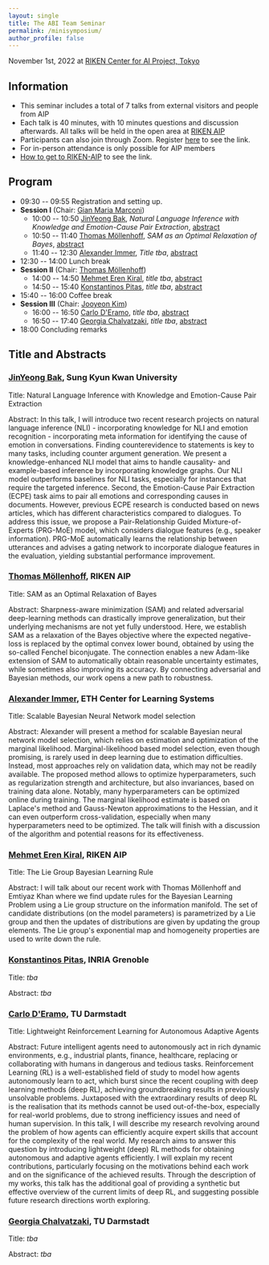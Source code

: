 ```yaml
---
layout: single
title: The ABI Team Seminar
permalink: /minisymposium/
author_profile: false
---
```

November 1st, 2022 at [RIKEN Center for AI Project, Tokyo](https://aip.riken.jp)

## Information
- This seminar includes a total of 7 talks from external visitors and
people from AIP
- Each talk is 40 minutes, with 10 minutes questions and discussion
  afterwards. All talks will be held in the open area at
  [RIKEN AIP](https://aip.riken.jp/access/)
- Participants can also join through Zoom. Register [here](https://c5dc59ed978213830355fc8978.doorkeeper.jp/events/145905) to see the link.
- For in-person attendance is only possible for AIP members
- [How to get to RIKEN-AIP](https://aip.riken.jp/access/) to see the link.

## Program
- 09:30 -- 09:55 Registration and setting up.
- **Session I** (Chair: [Gian Maria Marconi](https://gmmarconi.github.io))
  - 10:00 -- 10:50 [JinYeong Bak](https://nosyu.kr),
    *Natural Language Inference with Knowledge and Emotion-Cause Pair Extraction*, [abstract](#1)
  - 10:50 -- 11:40 [Thomas Möllenhoff](https://thomasmoellenhoff.net),
    *SAM as an Optimal Relaxation of Bayes*, [abstract](#2)
  - 11:40 -- 12:30 [Alexander Immer](https://aleximmer.github.io),
  *Title tba*, [abstract](#3)
- 12:30 -- 14:00 Lunch break
- **Session II** (Chair: [Thomas Möllenhoff](https://thomasmoellenhoff.net))
  - 14:00 -- 14:50 [Mehmet Eren Kiral](https://ekiral.github.io),
    *title tba*, [abstract](#4)
  - 14:50 -- 15:40
    [Konstantinos Pitas](https://www.konstantinos-pitas.com), *title tba*, [abstract](#5)
- 15:40 -- 16:00 Coffee break
- **Session III** (Chair: [Jooyeon Kim](https://scholar.google.com/citations?user=ie5WNHcAAAAJ))
  - 16:00 -- 16:50
    [Carlo D'Eramo](https://www.ias.informatik.tu-darmstadt.de/Team/CarloDEramo),
    *title tba*, [abstract](#6)
  - 16:50 -- 17:40
    [Georgia Chalvatzaki](https://www.ias.informatik.tu-darmstadt.de/Team/GeorgiaChalvatzaki),
        *title tba*, [abstract](#7)
- 18:00 Concluding remarks

## Title and Abstracts
<a name="1"></a>
### [JinYeong Bak](https://nosyu.kr), Sung Kyun Kwan University
Title: Natural Language Inference with Knowledge and Emotion-Cause Pair Extraction

Abstract: In this talk, I will introduce two recent research projects on natural language inference (NLI) - incorporating knowledge for NLI and emotion recognition - incorporating meta information for identifying the cause of emotion in conversations. Finding counterevidence to statements is key to many tasks, including counter argument generation. We present a knowledge-enhanced NLI model that aims to handle causality- and example-based inference by incorporating knowledge graphs. Our NLI model outperforms baselines for NLI tasks, especially for instances that require the targeted inference. Second, the Emotion-Cause Pair Extraction (ECPE) task aims to pair all emotions and corresponding causes in documents. However, previous ECPE research is conducted based on news articles, which has different characteristics compared to dialogues. To address this issue, we propose a Pair-Relationship Guided Mixture-of-Experts (PRG-MoE) model, which considers dialogue features (e.g., speaker information). PRG-MoE automatically learns the relationship between utterances and advises a gating network to incorporate dialogue features in the evaluation, yielding substantial performance improvement.

<a name="2"></a>
### [Thomas Möllenhoff](https://thomasmoellenhoff.net), RIKEN AIP
Title: SAM as an Optimal Relaxation of Bayes

Abstract: Sharpness-aware minimization (SAM) and related adversarial deep-learning methods can drastically improve generalization, but their underlying mechanisms are not yet fully understood. Here, we establish SAM as a relaxation of the Bayes objective where the expected negative-loss is replaced by the optimal convex lower bound, obtained by using the so-called Fenchel biconjugate. The connection enables a new Adam-like extension of SAM to automatically obtain reasonable uncertainty estimates, while sometimes also improving its accuracy. By connecting adversarial and Bayesian methods, our work opens a new path to robustness.

<a name="3"></a>
###  [Alexander Immer](https://aleximmer.github.io), ETH Center for Learning Systems
Title: Scalable Bayesian Neural Network model selection

Abstract: Alexander will present a method for scalable Bayesian neural network model selection, which relies on estimation and optimization of the marginal likelihood. Marginal-likelihood based model selection, even though promising, is rarely used in deep learning due to estimation difficulties. Instead, most approaches rely on validation data, which may not be readily available. The proposed method allows to optimize hyperparameters, such as regularization strength and architecture, but also invariances, based on training data alone. Notably, many hyperparameters can be optimized online during training. The marginal likelihood estimate is based on Laplace's method and Gauss-Newton approximations to the Hessian, and it can even outperform cross-validation, especially when many hyperparameters need to be optimized. The talk will finish with a discussion of the algorithm and potential reasons for its effectiveness.

<a name="4"></a>
### [Mehmet Eren Kiral](https://ekiral.github.io), RIKEN AIP
Title:  The Lie Group Bayesian Learning Rule

Abstract: I will talk about our recent work with Thomas Möllenhoff and Emtiyaz Khan where we find update rules for the Bayesian Learning Problem using a Lie group structure on the information manifold. The set of candidate distributions (on the model parameters) is parametrized by a Lie group and then the updates of distributions are given by updating the group elements. The Lie group's exponential map and homogeneity properties are used to write down the rule.


<a name="5"></a>
###  [Konstantinos Pitas](https://www.konstantinos-pitas.com), INRIA Grenoble
Title: *tba*

Abstract: *tba*


<a name="6"></a>
### [Carlo D'Eramo](https://www.ias.informatik.tu-darmstadt.de/Team/CarloDEramo), TU Darmstadt
Title: Lightweight Reinforcement Learning for Autonomous Adaptive Agents

Abstract: Future intelligent agents need to autonomously act in rich dynamic environments, e.g., industrial plants, finance, healthcare, replacing or collaborating with humans in dangerous and tedious tasks. Reinforcement Learning (RL) is a well-established field of study to model how agents autonomously learn to act, which burst since the recent coupling with deep learning methods (deep RL), achieving groundbreaking results in previously unsolvable problems. Juxtaposed with the extraordinary results of deep RL is the realisation that its methods cannot be used out-of-the-box, especially for real-world problems, due to strong inefficiency issues and need of human supervision.
In this talk, I will describe my research revolving around the problem of how agents can efficiently acquire expert skills that account for the complexity of the real world. My research aims to answer this question by introducing lightweight (deep) RL methods for obtaining autonomous and adaptive agents efficiently. I will explain my recent contributions, particularly focusing on the motivations behind each work and on the significance of the achieved results. Through the description of my works, this talk has the additional goal of providing a synthetic but effective overview of the current limits of deep RL, and suggesting possible future research directions worth exploring.


<a name="7"></a>
### [Georgia Chalvatzaki](https://www.ias.informatik.tu-darmstadt.de/Team/GeorgiaChalvatzaki), TU Darmstadt
Title: *tba*

Abstract: *tba*
